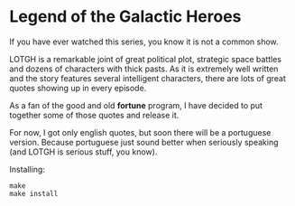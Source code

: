 # Legend of the Galactic Heroes

If you have ever watched this series, you know it is not a common show.

LOTGH is a remarkable joint of great political plot, strategic space battles and dozens of characters with thick pasts. As it is extremely well written and the story features several intelligent characters, there are lots of great quotes showing up in every episode.

As a fan of the good and old __fortune__ program, I have decided to put together some of those quotes and release it.

For now, I got only english quotes, but soon there will be a portuguese version. Because portuguese just sound better when seriously speaking (and LOTGH is serious stuff, you know).

Installing:

    make
	make install
